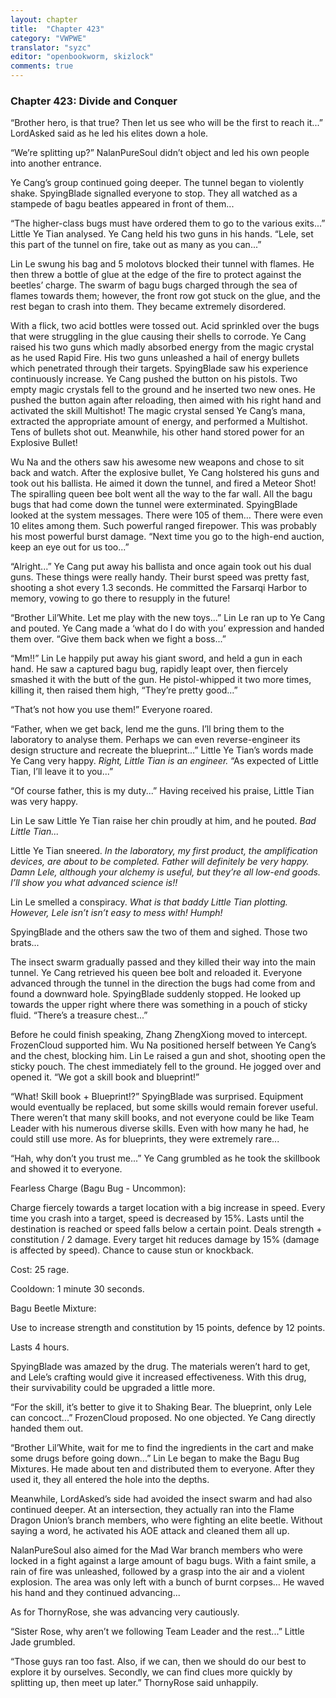 ```yaml
---
layout: chapter
title:  "Chapter 423"
category: "VWPWE"
translator: "syzc"
editor: "openbookworm, skizlock"
comments: true
---
```


### Chapter 423: Divide and Conquer

“Brother hero, is that true? Then let us see who will be the first to reach it...” LordAsked said as he led his elites down a hole.

“We’re splitting up?” NalanPureSoul didn’t object and led his own people into another entrance.

Ye Cang’s group continued going deeper. The tunnel began to violently shake. SpyingBlade signalled everyone to stop. They all watched as a stampede of bagu beatles appeared in front of them...

“The higher-class bugs must have ordered them to go to the various exits...” Little Ye Tian analysed. Ye Cang held his two guns in his hands. “Lele, set this part of the tunnel on fire, take out as many as you can...”

Lin Le swung his bag and 5 molotovs blocked their tunnel with flames. He then threw a bottle of glue at the edge of the fire to protect against the beetles’ charge. The swarm of bagu bugs charged through the sea of flames towards them; however, the front row got stuck on the glue, and the rest began to crash into them. They became extremely disordered.

With a flick, two acid bottles were tossed out. Acid sprinkled over the bugs that were struggling in the glue causing their shells to corrode. Ye Cang raised his two guns which madly absorbed energy from the magic crystal as he used Rapid Fire. His two guns unleashed a hail of energy bullets which penetrated through their targets. SpyingBlade saw his experience continuously increase. Ye Cang pushed the button on his pistols. Two empty magic crystals fell to the ground and he inserted two new ones. He pushed the button again after reloading, then aimed with his right hand and activated the skill Multishot! The magic crystal sensed Ye Cang’s mana, extracted the appropriate amount of energy, and performed a Multishot. Tens of bullets shot out. Meanwhile, his other hand stored power for an Explosive Bullet!

Wu Na and the others saw his awesome new weapons and chose to sit back and watch. After the explosive bullet, Ye Cang holstered his guns and took out his ballista. He aimed it down the tunnel, and fired a Meteor Shot! The spiralling queen bee bolt went all the way to the far wall. All the bagu bugs that had come down the tunnel were exterminated. SpyingBlade looked at the system messages. There were 105 of them… There were even 10 elites among them. Such powerful ranged firepower. This was probably his most powerful burst damage. “Next time you go to the high-end auction, keep an eye out for us too...”

“Alright...” Ye Cang put away his ballista and once again took out his dual guns. These things were really handy. Their burst speed was pretty fast, shooting a shot every 1.3 seconds. He committed the Farsarqi Harbor to memory, vowing to go there to resupply in the future!

“Brother Lil’White. Let me play with the new toys...” Lin Le ran up to Ye Cang and pouted. Ye Cang made a ‘what do I do with you’ expression and handed them over. “Give them back when we fight a boss...”

“Mm!!” Lin Le happily put away his giant sword, and held a gun in each hand. He saw a captured bagu bug, rapidly leapt over, then fiercely smashed it with the butt of the gun. He pistol-whipped it two more times, killing it, then raised them high, “They’re pretty good...”

“That’s not how you use them!” Everyone roared.

“Father, when we get back, lend me the guns. I’ll bring them to the laboratory to analyse them. Perhaps we can even reverse-engineer its design structure and recreate the blueprint...” Little Ye Tian’s words made Ye Cang very happy. *Right, Little Tian is an engineer.* “As expected of Little Tian, I’ll leave it to you...”

“Of course father, this is my duty...” Having received his praise, Little Tian was very happy. 

Lin Le saw Little Ye Tian raise her chin proudly at him, and he pouted. *Bad Little Tian...*

Little Ye Tian sneered. *In the laboratory, my first product, the amplification devices, are about to be completed. Father will definitely be very happy. Damn Lele, although your alchemy is useful, but they’re all low-end goods. I’ll show you what advanced science is!!*

Lin Le smelled a conspiracy. *What is that baddy Little Tian plotting. However, Lele isn’t isn’t easy to mess with! Humph!*

SpyingBlade and the others saw the two of them and sighed. Those two brats...

The insect swarm gradually passed and they killed their way into the main tunnel. Ye Cang retrieved his queen bee bolt and reloaded it. Everyone advanced through the tunnel in the direction the bugs had come from and found a downward hole. SpyingBlade suddenly stopped. He looked up towards the upper right where there was something in a pouch of sticky fluid. “There’s a treasure chest...”

Before he could finish speaking, Zhang ZhengXiong moved to intercept. FrozenCloud supported him. Wu Na positioned herself between Ye Cang’s and the chest, blocking him. Lin Le raised a gun and shot, shooting open the sticky pouch. The chest immediately fell to the ground. He jogged over and opened it. “We got a skill book and blueprint!”

“What! Skill book + Blueprint!?” SpyingBlade was surprised. Equipment would eventually be replaced, but some skills would remain forever useful. There weren’t that many skill books, and not everyone could be like Team Leader with his numerous diverse skills. Even with how many he had, he could still use more. As for blueprints, they were extremely rare...

“Hah, why don’t you trust me...” Ye Cang grumbled as he took the skillbook and showed it to everyone.

Fearless Charge (Bagu Bug - Uncommon): 

Charge fiercely towards a target location with a big increase in speed. Every time you crash into a target, speed is decreased by 15%. Lasts until the destination is reached or speed falls below a certain point. Deals strength + constitution / 2 damage. Every target hit reduces damage by 15% (damage is affected by speed). Chance to cause stun or knockback. 

Cost: 25 rage. 

Cooldown: 1 minute 30 seconds.

Bagu Beetle Mixture: 

Use to increase strength and constitution by 15 points, defence by 12 points. 

Lasts 4 hours.

SpyingBlade was amazed by the drug. The materials weren’t hard to get, and Lele’s crafting would give it increased effectiveness. With this drug, their survivability could be upgraded a little more. 

“For the skill, it’s better to give it to Shaking Bear. The blueprint, only Lele can concoct...” FrozenCloud proposed. No one objected. Ye Cang directly handed them out.

“Brother Lil’White, wait for me to find the ingredients in the cart and make some drugs before going down...” Lin Le began to make the Bagu Bug Mixtures. He made about ten and distributed them to everyone. After they used it, they all entered the hole into the depths.

Meanwhile, LordAsked’s side had avoided the insect swarm and had also continued deeper. At an intersection, they actually ran into the Flame Dragon Union’s branch members, who were fighting an elite beetle. Without saying a word, he activated his AOE attack and cleaned them all up. 

NalanPureSoul also aimed for the Mad War branch members who were locked in a fight against a large amount of bagu bugs. With a faint smile, a rain of fire was unleashed, followed by a grasp into the air and a violent explosion. The area was only left with a bunch of burnt corpses… He waved his hand and they continued advancing...

As for ThornyRose, she was advancing very cautiously.

“Sister Rose, why aren’t we following Team Leader and the rest...” Little Jade grumbled.

“Those guys ran too fast. Also, if we can, then we should do our best to explore it by ourselves. Secondly, we can find clues more quickly by splitting up, then meet up later.” ThornyRose said unhappily.
